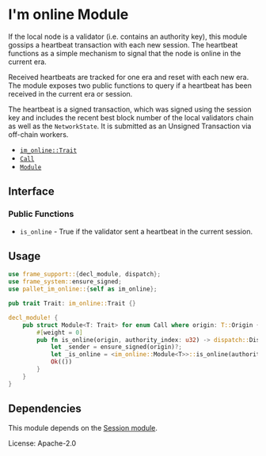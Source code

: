 # I'm online Module

If the local node is a validator (i.e. contains an authority key), this module
gossips a heartbeat transaction with each new session. The heartbeat functions
as a simple mechanism to signal that the node is online in the current era.

Received heartbeats are tracked for one era and reset with each new era. The
module exposes two public functions to query if a heartbeat has been received
in the current era or session.

The heartbeat is a signed transaction, which was signed using the session key
and includes the recent best block number of the local validators chain as well
as the `NetworkState`.
It is submitted as an Unsigned Transaction via off-chain workers.

- [`im_online::Trait`](https://docs.rs/pallet-im-online/latest/pallet_im_online/trait.Trait.html)
- [`Call`](https://docs.rs/pallet-im-online/latest/pallet_im_online/enum.Call.html)
- [`Module`](https://docs.rs/pallet-im-online/latest/pallet_im_online/struct.Module.html)

## Interface

### Public Functions

- `is_online` - True if the validator sent a heartbeat in the current session.

## Usage

```rust
use frame_support::{decl_module, dispatch};
use frame_system::ensure_signed;
use pallet_im_online::{self as im_online};

pub trait Trait: im_online::Trait {}

decl_module! {
	pub struct Module<T: Trait> for enum Call where origin: T::Origin {
		#[weight = 0]
		pub fn is_online(origin, authority_index: u32) -> dispatch::DispatchResult {
			let _sender = ensure_signed(origin)?;
			let _is_online = <im_online::Module<T>>::is_online(authority_index);
			Ok(())
		}
	}
}
```

## Dependencies

This module depends on the [Session module](https://docs.rs/pallet-session/latest/pallet_session/).

License: Apache-2.0